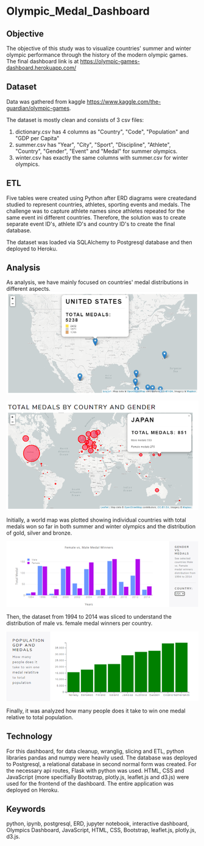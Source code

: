 # Olympic_Medal_Dashboard

## Objective
The objective of this study was to visualize countries' summer and winter olympic performance through the history of the modern olympic games.
The final dashboard link is at https://olympic-games-dashboard.herokuapp.com/

## Dataset
Data was gathered from kaggle https://www.kaggle.com/the-guardian/olympic-games.

The dataset is mostly clean and consists of 3 csv files: 
1) dictionary.csv has 4 columns as "Country", "Code", "Population" and "GDP per Capita" 
2) summer.csv has "Year", "City", "Sport", "Discipline", "Athlete", "Country", "Gender", "Event" and "Medal" for summer olympics.  
3) winter.csv has exactly the same columns with summer.csv for winter olympics.  

## ETL

Five tables were created using Python after ERD diagrams were createdand studied to represent countries, athletes, sporting events and medals. The challenge was to capture athlete names since athletes repeated for the same event ini different countries. Therefore, the solution was to create separate event ID's, athlete ID's and country ID's to create the final database.

The dataset was loaded via SQLAlchemy to Postgresql database and then deployed to Heroku.

## Analysis
As analysis, we have mainly focused on countries' medal distributions in different aspects.  
![Map1](https://github.com/JB713/Olympic_Medal_Dashboard/blob/master/static/assets/Map1.PNG?raw=true)

![Map2](https://github.com/JB713/Olympic_Medal_Dashboard/blob/master/static/assets/Map2.PNG?raw=true)

Initially, a world map was plotted showing individual countries with total medals won so far in both summer and winter olympics and the distribution of gold, silver and bronze.

![BarChart1](https://github.com/JB713/Olympic_Medal_Dashboard/blob/master/static/assets/BarChart1.PNG?raw=true)

Then, the dataset from 1994 to 2014 was sliced to understand the distribution of male vs. female medal winners per country.

![BarChart2](https://github.com/JB713/Olympic_Medal_Dashboard/blob/master/static/assets/BarChart2.PNG?raw=true)

Finally, it was analyzed how many people does it take to win one medal relative to total population.

## Technology 
For this dashboard, for data cleanup, wranglig, slicing and ETL, python libraries pandas and numpy were heavily used.  The database was deployed to Postgresql, a relational database in second normal form was created.  For the necessary api routes, Flask with python was used. HTML, CSS and JavaScript (more specifially Bootstrap, plotly.js, leaflet.js and d3.js) were used for the frontend of the dashboard.  The entire application was deployed on Heroku.

## Keywords
python, ipynb, postgresql, ERD, jupyter notebook, interactive dashboard, Olympics Dashboard, JavaScript, HTML, CSS, Bootstrap, leaflet.js, plotly.js, d3.js.

